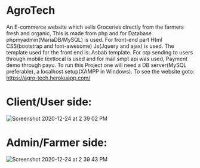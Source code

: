 # AgroTech
An E-commerce website which sells Groceries directly from the farmers fresh and organic, This is made from php and for Database phpmyadmin(MariaDB/MySQL) is used. For front-end part Html CSS(bootstrap and font-awesome) Js(Jquery and ajax) is used. The template used for the front end is: Asbab template. For otp sending to users through mobile textlocal is used and for mail smpt api was used, Payment demo through payu. To run this Project one will need a DB server(MySQL preferable), a localhost setup(XAMPP in Windows).
To see the website goto: https://agro-tech.herokuapp.com/

# Client/User side:
![Screenshot 2020-12-24 at 2 39 02 PM](https://user-images.githubusercontent.com/55324916/103077445-c63b2100-45f5-11eb-8a2e-4de9b5af3a33.png)

# Admin/Farmer side:
![Screenshot 2020-12-24 at 2 39 43 PM](https://user-images.githubusercontent.com/55324916/103077498-df43d200-45f5-11eb-9048-c8ff895d8b75.png)
